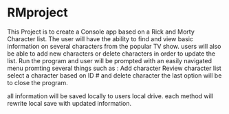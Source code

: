 # RMproject

This Project is to create a Console app based on a Rick and Morty Character list.
The user will have the ability to find and view basic information on several characters from the popular TV show.
users will also be able to add new characters or delete characters in order to update the list.
Run the program and user will be prompted with an easily navigated menu promting several things such as :
Add character
Review character list
select a character based on ID #
and delete character
the last option will be to close the program.

all information will be saved locally to users local drive.
each method will rewrite local save with updated information.
